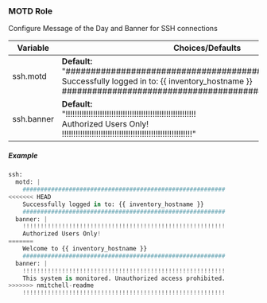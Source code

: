 
### MOTD Role

Configure Message of the Day and Banner for SSH connections

Variable | Choices/Defaults | Type
--- | --- | ---
ssh.motd|__Default:__<br>"#########################################################<br>Successfully logged in to: {{ inventory_hostname }}<br>#########################################################"|String
ssh.banner|__Default:__<br>"!!!!!!!!!!!!!!!!!!!!!!!!!!!!!!!!!!!!!!!!!!!!!!!!!!!!!!!!!<br>Authorized Users Only!<br>!!!!!!!!!!!!!!!!!!!!!!!!!!!!!!!!!!!!!!!!!!!!!!!!!!!!!!!!!"|String

##### Example 

```python
ssh:
  motd: |
    #########################################################
<<<<<<< HEAD
    Successfully logged in to: {{ inventory_hostname }}
    #########################################################
  banner: |
    !!!!!!!!!!!!!!!!!!!!!!!!!!!!!!!!!!!!!!!!!!!!!!!!!!!!!!!!!
    Authorized Users Only!
=======
    Welcome to {{ inventory_hostname }}
    #########################################################
  banner: |
    !!!!!!!!!!!!!!!!!!!!!!!!!!!!!!!!!!!!!!!!!!!!!!!!!!!!!!!!!
    This system is monitored. Unauthorized access prohibited.
>>>>>>> nmitchell-readme
    !!!!!!!!!!!!!!!!!!!!!!!!!!!!!!!!!!!!!!!!!!!!!!!!!!!!!!!!!
```
